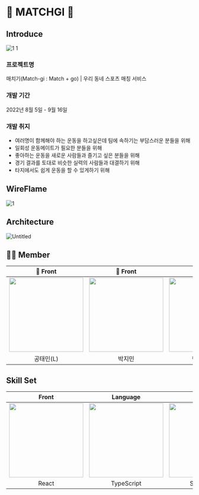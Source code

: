 # 🌟 MATCHGI 🌟

## Introduce
![1 1](https://user-images.githubusercontent.com/103014298/190076556-ef93d8f5-d99a-4427-a60e-29e70bb2c230.png)

### 프로젝트명

매치기(Match-gi : Match + go) | 우리 동네 스포츠 매칭 서비스

### 개발 기간

2022년 8월 5일 - 9월 16일

### 개발 취지

- 여러명이 함께해야 하는 운동을 하고싶은데 팀에 속하기는 부담스러운 분들을 위해
- 일회성 운동메이트가 필요한 분들을 위해
- 좋아하는 운동을 새로운 사람들과 즐기고 싶은 분들을 위해
- 경기 결과를 토대로 비슷한 실력의 사람들과 대결하기 위해
- 타지에서도 쉽게 운동을 할 수 있게하기 위해


## WireFlame
![1](https://user-images.githubusercontent.com/103014298/190074943-3c0042ee-bb59-4d0d-b00e-1a5da651d02a.png)

## Architecture

![Untitled](https://user-images.githubusercontent.com/103014298/189836424-1f173ec1-7f45-4da7-bb8f-69b5a01be578.png)
<p align="center">

</p>


## 🧑‍💻 Member
<div align="center">


| 🧑 Front | 🧑 Front | 🧑 Back | 🧑 Back | 🧑 Back | 🧑 Design |
| :---: | :---: | :---: | :---: | :---: | :---: |
| [<img src= "https://avatars.githubusercontent.com/u/61547778?v=4" width = "200">](https://github.com/livemehere)| [<img src="https://avatars.githubusercontent.com/u/103014298?v=4" width = "200">](https://github.com/keepinblazing)| [<img src="https://avatars.githubusercontent.com/u/86733856?v=4" width = "200" >](https://github.com/PARKYUNJU)| [<img src="https://avatars.githubusercontent.com/u/107820746?v=4" width = "200">](https://github.com/Park-Tae-Woong)| [<img src= "https://avatars.githubusercontent.com/u/99013391?v=4" width = "200">](https://github.com/yougeun6021)|<img src= "https://d2u3dcdbebyaiu.cloudfront.net/uploads/atch_img/309/59932b0eb046f9fa3e063b8875032edd_crop.jpeg" width = "200">|
| 공태민(L) | 박지민 | 박윤주(VL) | 박태웅 | 신유근 | 강혜린 |
 


</div>


## Skill Set

| Front | Language | Back | Database | IMDB | Design |
| :---: | :---: | :---: | :---: | :---: | :---: |
| <img src= "https://velog.velcdn.com/images/onezerokang/post/d75a6f50-540d-42f5-835f-2a894f329357/react.png" width = "200">| <img src="https://upload.wikimedia.org/wikipedia/commons/thumb/4/4c/Typescript_logo_2020.svg/220px-Typescript_logo_2020.svg.png" width = "200">| <img src="https://images.velog.io/images/galaxy/post/b501f325-1810-4e26-962e-e66ca0b94ca9/image.png" width = "200">| <img src="https://images.velog.io/images/bae_mung/post/2db5f978-3851-4b52-9242-8f1e9307755b/mysql.png" width = "200" >| <img src="https://comart.io/images/redis/card.png" width = "200" >|<img src="https://uploads-ssl.webflow.com/60290a9a361bbaf26db09526/60403c543eba873471ef5c32_figma.png" width = "200" >|
| React | TypeScript | Spring boot | MySQL | Redis | Figma |


